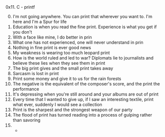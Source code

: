 0x11. C - printf

0.	I'm not going anywhere. You can print that wherever you want to. I'm here and I'm a Spur for life
1.	Education is when you read the fine print. Experience is what you get if you don't
2.	With a face like mine, I do better in prin
3.	What one has not experienced, one will never understand in prin
4.	Nothing in fine print is ever good news
5.	My weakness is wearing too much leopard print
6.	How is the world ruled and led to war? Diplomats lie to journalists and believe these lies when they see them in print
7.	The big print gives and the small print takes away
8.	Sarcasm is lost in print
9.	Print some money and give it to us for the rain forests
10.	The negative is the equivalent of the composer's score, and the print the performance
11.	It's depressing when you're still around and your albums are out of print
12.	Every time that I wanted to give up, if I saw an interesting textile, print what ever, suddenly I would see a collection
13.	Print is the sharpest and the strongest weapon of our party
14.	The flood of print has turned reading into a process of gulping rather than savoring
15.	*

